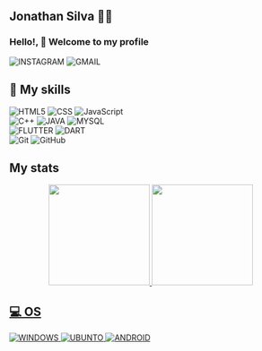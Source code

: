 ##  Jonathan Silva :man_technologist: 
    
###  <p>Hello!, 👋 Welcome to my profile</p>
  <a src="https://www.instagram.com/jonathan_silva_31_12/?hl=pt-br">![INSTAGRAM](https://img.shields.io/badge/Instagram-E4405F?style=for-the-badge&logo=instagram&logoColor=white)</a>
  <a src="">![GMAIL](https://img.shields.io/badge/Gmail-D14836?style=for-the-badge&logo=gmail&logoColor=white)</a>
    
## 🚀 My skills
  ![HTML5](https://img.shields.io/badge/HTML5-E34F26?style=for-the-badge&logo=html5&logoColor=white)
  ![CSS](https://img.shields.io/badge/CSS3-1572B6?style=for-the-badge&logo=css3&logoColor=white)
  ![JavaScript](https://img.shields.io/badge/JavaScript-323330?style=for-the-badge&logo=javascript&logoColor=F7DF1E)  
  ![C++](https://img.shields.io/badge/C%2B%2B-00599C?style=for-the-badge&logo=c%2B%2B&logoColor=white)
  ![JAVA](https://img.shields.io/badge/Java-ED8B00?style=for-the-badge&logo=java&logoColor=white)
  ![MYSQL](https://img.shields.io/badge/MySQL-00000F?style=for-the-badge&logo=mysql&logoColor=white)  
  ![FLUTTER](https://img.shields.io/badge/Flutter-02569B?style=for-the-badge&logo=flutter&logoColor=white)
  ![DART](https://img.shields.io/badge/Dart-0175C2?style=for-the-badge&logo=dart&logoColor=white)  
  ![Git](https://img.shields.io/badge/git%20-%23F05033.svg?&style=for-the-badge&logo=git&logoColor=white)
  ![GitHub](https://img.shields.io/badge/github%20-%23121011.svg?&style=for-the-badge&logo=github&logoColor=white)

## My stats
<div align="center">
  <a href="https://github.com/Jonathan-inja">
  <img height="180em" src="https://github-readme-stats.vercel.app/api?username=Jonathan-inja&count_private=true&show_icons=true&custom_title=Github%20Status&theme=algolia&layout=compact&border_radius=8"/>
  
  <img height="180em" src="https://github-readme-stats.vercel.app/api/top-langs/?username=Jonathan-inja&theme=algolia&layout=compact&custom_title=Most%20Used&border_radius=8"/>
</div>

## 💻 OS
  ![WINDOWS](https://img.shields.io/badge/Windows-0078D6?style=for-the-badge&logo=windows&logoColor=white)
  ![UBUNTO](https://img.shields.io/badge/Ubuntu-E95420?style=for-the-badge&logo=ubuntu&logoColor=white)
  ![ANDROID](https://img.shields.io/badge/Android-3DDC84?style=for-the-badge&logo=android&logoColor=white)



